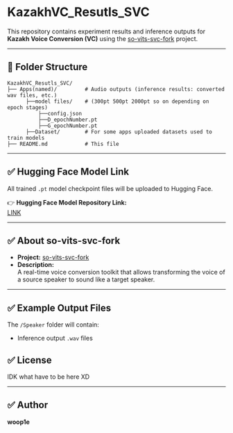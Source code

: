 
# KazakhVC_Resutls_SVC

This repository contains experiment results and inference outputs for **Kazakh Voice Conversion (VC)** using the [so-vits-svc-fork](https://github.com/voicepaw/so-vits-svc-fork) project.

---

## 📂 Folder Structure

```
KazakhVC_Resutls_SVC/
├── Apps(named)/         # Audio outputs (inference results: converted wav files, etc.)
      ├──model files/    # (300pt 500pt 2000pt so on depending on epoch stages)
          ├──config.json
          ├──D_epochNumber.pt
          ├──G_epochNumber.pt
      ├──Dataset/        # For some apps uploaded datasets used to train models       
├── README.md            # This file
```

---

## ✅ Hugging Face Model Link

All trained `.pt` model checkpoint files will be uploaded to Hugging Face.

👉 **Hugging Face Model Repository Link:**  
[LINK](https://huggingface.co/woop1e/KazakhVC_models)

---

## ✅ About so-vits-svc-fork

- **Project:** [so-vits-svc-fork](https://github.com/voicepaw/so-vits-svc-fork)  
- **Description:**  
A real-time voice conversion toolkit that allows transforming the voice of a source speaker to sound like a target speaker.

---

## ✅ Example Output Files

The `/Speaker` folder will contain:

- Inference output `.wav` files


## ✅ License

IDK what have to be here XD

---

## ✅ Author

**woop1e**
